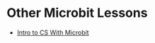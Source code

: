 

# Other Microbit Lessons

* [Intro to CS With Microbit](https://makecode.microbit.org/courses/csintro)


